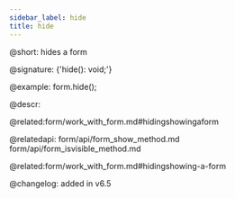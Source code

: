```yaml
---
sidebar_label: hide
title: hide
---          
```


@short: hides a form

@signature: {'hide(): void;'}

@example:
form.hide();





@descr:

@related:form/work_with_form.md#hidingshowingaform

@relatedapi: 
form/api/form_show_method.md
form/api/form_isvisible_method.md

@related:form/work_with_form.md#hidingshowing-a-form

@changelog: added in v6.5
